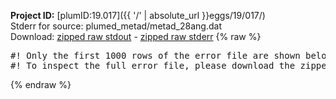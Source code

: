 **Project ID:** [plumID:19.017]({{ '/' | absolute_url }}eggs/19/017/)  
Stderr for source:  plumed_metad/metad_28ang.dat   
Download: [zipped raw stdout](metad_28ang.dat.plumed.stdout.txt.zip) - [zipped raw stderr](metad_28ang.dat.plumed.stderr.txt.zip) 
{% raw %}
<pre>
#! Only the first 1000 rows of the error file are shown below
#! To inspect the full error file, please download the zipped raw stderr file above
</pre>
{% endraw %}
